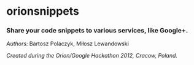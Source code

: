 orionsnippets
=============

### Share your code snippets to various services, like Google+.

*Authors:* Bartosz Polaczyk, Miłosz Lewandowski

*Created during the Orion/Google Hackathon 2012, Cracow, Poland.*